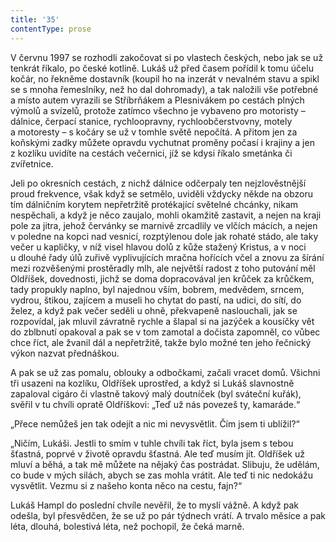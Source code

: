 ```yaml
---
title: '35'
contentType: prose
---
```


V červnu 1997 se rozhodli zakočovat si po vlastech českých, nebo jak se už tenkrát říkalo, po české kotlině. Lukáš už před časem pořídil k tomu účelu kočár, no řekněme dostavník (koupil ho na inzerát v nevalném stavu a spikl se s mnoha řemeslníky, než ho dal dohromady), a tak naložili vše potřebné a místo autem vyrazili se Stříbrňákem a Plesnivákem po cestách plných výmolů a svízelů, protože zatímco všechno je vybaveno pro motoristy – dálnice, čerpací stanice, rychloopravny, rychloobčerstvovny, motely a motoresty – s kočáry se už v tomhle světě nepočítá. A přitom jen za koňskými zadky můžete opravdu vychutnat proměny počasí i krajiny a jen z kozlíku uvidíte na cestách večernici, jíž se kdysi říkalo smetánka či zvířetnice.

Jeli po okresních cestách, z nichž dálnice odčerpaly ten nejzlověstnější proud frekvence, však když se setmělo, uviděli vždycky někde na obzoru tím dálničním korytem nepřetržitě protékající světelné chcánky, nikam nespěchali, a když je něco zaujalo, mohli okamžitě zastavit, a nejen na kraji pole za jitra, jehož červánky se marnivě zrcadlily ve vlčích mácích, a nejen v poledne na kopci nad vesnicí, rozptýlenou dole jak rohaté stádo, ale taky večer u kapličky, v níž visel hlavou dolů z kůže stažený Kristus, a v noci u dlouhé řady úlů zuřivě vyplivujících mračna hořících včel a znovu za šírání mezi rozvěšenými prostěradly mlh, ale největší radost z toho putování měl Oldříšek, dovednosti, jichž se doma dopracovával jen krůček za krůčkem, tady propukly naplno, byl najednou vším, bobrem, medvědem, srncem, vydrou, štikou, zajícem a museli ho chytat do pastí, na udici, do sítí, do želez, a když pak večer seděli u ohně, překvapeně naslouchali, jak se rozpovídal, jak mluvil závratně rychle a šlapal si na jazýček a kousíčky vět do zblbnutí opakoval a pak se v tom zamotal a dočista zapomněl, co vůbec chce říct, ale žvanil dál a nepřetržitě, takže bylo možné ten jeho řečnický výkon nazvat přednáškou.

A pak se už zas pomalu, oblouky a odbočkami, začali vracet domů. Všichni tři usazeni na kozlíku, Oldříšek uprostřed, a když si Lukáš slavnostně zapaloval cigáro či vlastně takový malý doutníček (byl sváteční kuřák), svěřil v tu chvíli opratě Oldříškovi: „Teď už nás povezeš ty, kamaráde.“

„Přece nemůžeš jen tak odejít a nic mi nevysvětlit. Čím jsem ti ublížil?“

„Ničím, Lukáši. Jestli to smím v tuhle chvíli tak říct, byla jsem s tebou šťastná, poprvé v životě opravdu šťastná. Ale teď musím jít. Oldříšek už mluví a běhá, a tak mě můžete na nějaký čas postrádat. Slibuju, že udělám, co bude v mých silách, abych se zas mohla vrátit. Ale teď ti nic nedokážu vysvětlit. Vezmu si z našeho konta něco na cestu, fajn?“

Lukáš Hampl do poslední chvíle nevěřil, že to myslí vážně. A když pak odešla, byl přesvědčen, že se už po pár týdnech vrátí. A trvalo měsíce a pak léta, dlouhá, bolestivá léta, než pochopil, že čeká marně.

